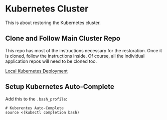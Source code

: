 # Kubernetes Cluster

This is about restoring the Kubernetes cluster.

## Clone and Follow Main Cluster Repo

This repo has most of the instructions necessary for the restoration. Once it is cloned, follow the instructions inside. Of course, all the individual application repos will need to be cloned too.

<a href="https://github.com/craigmiller160/LocalKubernetesDeployment">Local Kubernetes Deployment</a>

## Setup Kubernetes Auto-Complete

Add this to the `.bash_profile`:

```
# Kuberentes Auto-Complete
source <(kubectl completion bash)
```